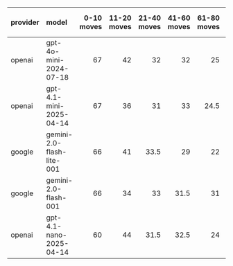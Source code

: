 | provider   | model                     |   0-10 moves |   11-20 moves |   21-40 moves |   41-60 moves |   61-80 moves |   81-100 moves |
|:-----------|:--------------------------|-------------:|--------------:|--------------:|--------------:|--------------:|---------------:|
| openai     | gpt-4o-mini-2024-07-18    |           67 |            42 |          32   |          32   |          25   |           29   |
| openai     | gpt-4.1-mini-2025-04-14   |           67 |            36 |          31   |          33   |          24.5 |           27.5 |
| google     | gemini-2.0-flash-lite-001 |           66 |            41 |          33.5 |          29   |          22   |           24   |
| google     | gemini-2.0-flash-001      |           66 |            34 |          33   |          31.5 |          31   |           26.5 |
| openai     | gpt-4.1-nano-2025-04-14   |           60 |            44 |          31.5 |          32.5 |          24   |           28.5 |